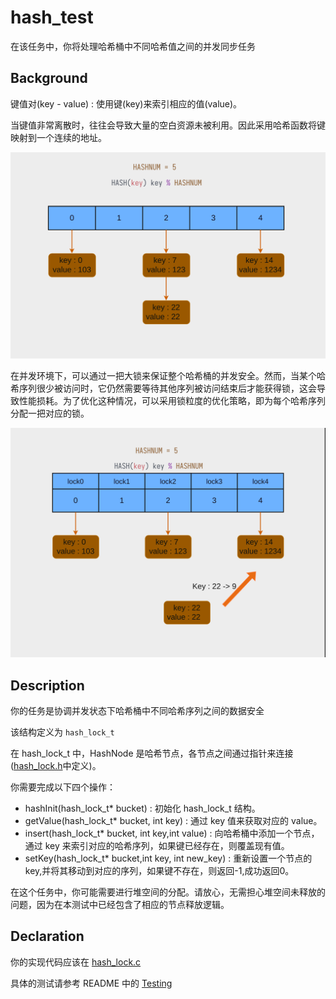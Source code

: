 # hash_test

在该任务中，你将处理哈希桶中不同哈希值之间的并发同步任务

## Background

键值对(key - value) : 使用键(key)来索引相应的值(value)。

当键值非常离散时，往往会导致大量的空白资源未被利用。因此采用哈希函数将键映射到一个连续的地址。

![hash_test](./hash_test.png)

在并发环境下，可以通过一把大锁来保证整个哈希桶的并发安全。然而，当某个哈希序列很少被访问时，它仍然需要等待其他序列被访问结束后才能获得锁，这会导致性能损耗。为了优化这种情况，可以采用锁粒度的优化策略，即为每个哈希序列分配一把对应的锁。

![hash_test2](./hash_test2.png)

## Description

你的任务是协调并发状态下哈希桶中不同哈希序列之间的数据安全

该结构定义为 `hash_lock_t`

在 hash_lock_t 中，HashNode 是哈希节点，各节点之间通过指针来连接([hash_lock.h](../../src/include/hash_lock.h)中定义)。

你需要完成以下四个操作：
- hashInit(hash_lock_t* bucket) : 初始化 hash_lock_t 结构。
- getValue(hash_lock_t* bucket, int key) : 通过 key 值来获取对应的 value。
- insert(hash_lock_t* bucket, int key,int value) : 向哈希桶中添加一个节点，通过 key 来索引对应的哈希序列，如果键已经存在，则覆盖现有值。
- setKey(hash_lock_t* bucket,int key, int new_key) : 重新设置一个节点的key,并将其移动到对应的序列，如果键不存在，则返回-1,成功返回0。

在这个任务中，你可能需要进行堆空间的分配。请放心，无需担心堆空间未释放的问题，因为在本测试中已经包含了相应的节点释放逻辑。

## Declaration

你的实现代码应该在 [hash_lock.c](../../src/lock/hash_lock.c)

具体的测试请参考 README 中的 [Testing](../../README.md)